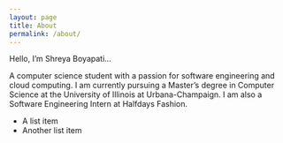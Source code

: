 ```yaml
---
layout: page
title: About
permalink: /about/
---
```


Hello, I’m Shreya Boyapati... 

A computer science student with a passion for software engineering and cloud computing. I am currently pursuing a Master’s degree in Computer Science at the University of Illinois at Urbana-Champaign. I am also a Software Engineering Intern at Halfdays Fashion.

* A list item
* Another list item
